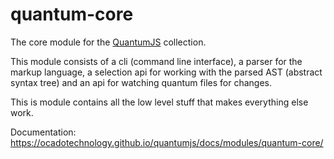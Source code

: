 # quantum-core

The core module for the [QuantumJS](https://ocadotechnology.github.io/quantumjs/)
collection.

This module consists of a cli (command line interface), a parser for the markup
language, a selection api for working with the parsed AST (abstract syntax tree)
and an api for watching quantum files for changes.

This is module contains all the low level stuff that makes everything else work.

Documentation:
https://ocadotechnology.github.io/quantumjs/docs/modules/quantum-core/
